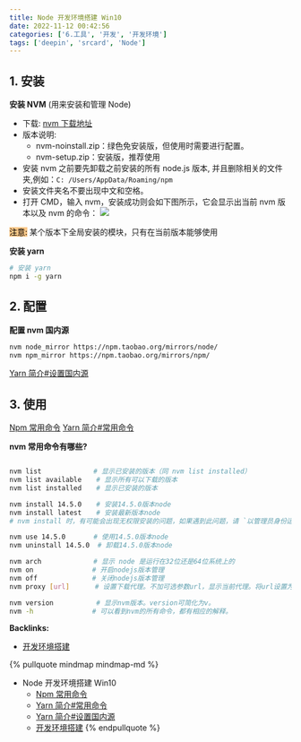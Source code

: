 ```yaml
---
title: Node 开发环境搭建 Win10
date: 2022-11-12 00:42:56
categories: ['6.工具', '开发', '开发环境']
tags: ['deepin', 'srcard', 'Node']
---
```

  
  
## 1. 安装

**安装 NVM** (用来安装和管理 Node)

- 下载:  [nvm 下载地址](https://github.com/coreybutler/nvm-windows/releases)
- 版本说明:
	- nvm-noinstall.zip：绿色免安装版，但使用时需要进行配置。
	- nvm-setup.zip：安装版，推荐使用
- 安装 nvm 之前要先卸载之前安装的所有 node.js 版本, 并且删除相关的文件夹,例如：`C: /Users/AppData/Roaming/npm`
- 安装文件夹名不要出现中文和空格。
- 打开 CMD，输入 nvm，安装成功则会如下图所示，它会显示出当前 nvm 版本以及 nvm 的命令：
![](https://cdn.learnku.com/uploads/images/202104/01/64262/tYfMg16LUe.png!large)

<mark style="background: #fbab4bA6;">注意:</mark> 某个版本下全局安装的模块，只有在当前版本能够使用

**安装 yarn** 

```sh
# 安装 yarn
npm i -g yarn
```
  
  
## 2. 配置

**配置 nvm 国内源**

```sh
nvm node_mirror https://npm.taobao.org/mirrors/node/
nvm npm_mirror https://npm.taobao.org/mirrors/npm/
```

[Yarn 简介#设置国内源](../783e6c1b8b76139f2840a078b9e9bd8817d41c3f/#设置国内源)
  
  
## 3. 使用

[Npm 常用命令](../9907c57e67333c562c3494060e11a99492819663)
[Yarn 简介#常用命令](../783e6c1b8b76139f2840a078b9e9bd8817d41c3f/#常用命令)

**nvm 常用命令有哪些?**
  
```sh

nvm list 　　　　　　  # 显示已安装的版本（同 nvm list installed）
nvm list available 　 # 显示所有可以下载的版本
nvm list installed 　 # 显示已安装的版本

nvm install 14.5.0 　 # 安装14.5.0版本node
nvm install latest 　 # 安装最新版本node
# nvm install 时，有可能会出现无权限安装的问题，如果遇到此问题，请 `以管理员身份运行` cmd。

nvm use 14.5.0 　　　 # 使用14.5.0版本node
nvm uninstall 14.5.0  # 卸载14.5.0版本node

nvm arch 　　　　　　  # 显示 node 是运行在32位还是64位系统上的
nvm on 　　　　　　　  # 开启nodejs版本管理
nvm off 　　　　　　　 # 关闭nodejs版本管理
nvm proxy [url] 　　  # 设置下载代理。不加可选参数url，显示当前代理。将url设置为none则移除代理。

nvm version 　　　　   # 显示nvm版本。version可简化为v。
nvm -h 　　　　　　　  # 可以看到nvm的所有命令，都有相应的解释。
```
<!--SR:!2023-04-01,169,252-->


**Backlinks:**

- [开发环境搭建](../bd87468c61dcf8225663c6dfb8f94d59a17e17b7)

{% pullquote mindmap mindmap-md %}
- Node 开发环境搭建 Win10
  - [Npm 常用命令](../9907c57e67333c562c3494060e11a99492819663)
  - [Yarn 简介#常用命令](../783e6c1b8b76139f2840a078b9e9bd8817d41c3f/#常用命令)
  - [Yarn 简介#设置国内源](../783e6c1b8b76139f2840a078b9e9bd8817d41c3f/#设置国内源)
  - [开发环境搭建](../bd87468c61dcf8225663c6dfb8f94d59a17e17b7)
{% endpullquote %}